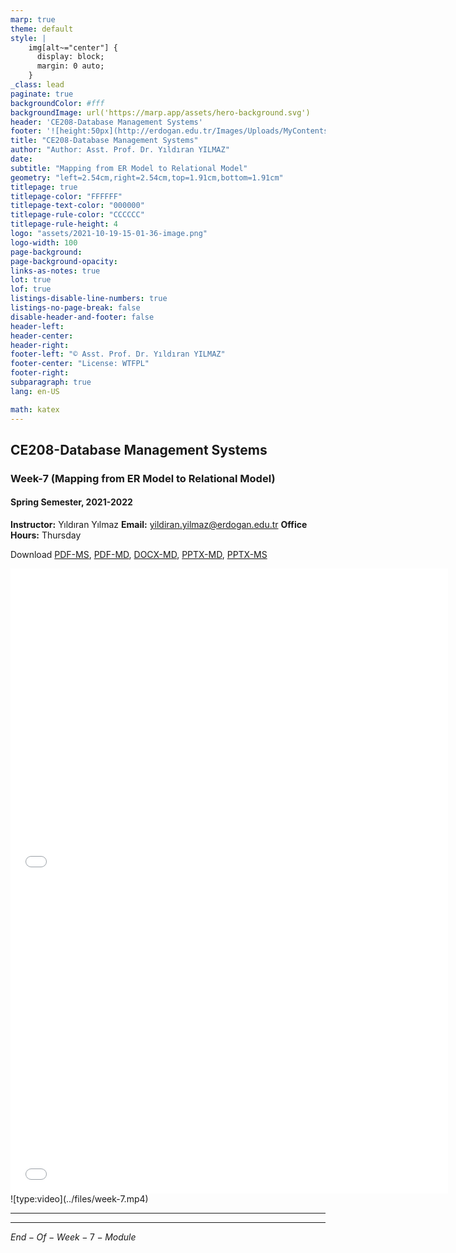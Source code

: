 ```yaml
---
marp: true
theme: default
style: |
    img[alt~="center"] {
      display: block;
      margin: 0 auto;
    }
_class: lead
paginate: true
backgroundColor: #fff
backgroundImage: url('https://marp.app/assets/hero-background.svg')
header: 'CE208-Database Management Systems'
footer: '![height:50px](http://erdogan.edu.tr/Images/Uploads/MyContents/L_379-20170718142719217230.jpg) RTEU CE208 Week-7'
title: "CE208-Database Management Systems"
author: "Author: Asst. Prof. Dr. Yıldıran YILMAZ"
date:
subtitle: "Mapping from ER Model to Relational Model"
geometry: "left=2.54cm,right=2.54cm,top=1.91cm,bottom=1.91cm"
titlepage: true
titlepage-color: "FFFFFF"
titlepage-text-color: "000000"
titlepage-rule-color: "CCCCCC"
titlepage-rule-height: 4
logo: "assets/2021-10-19-15-01-36-image.png"
logo-width: 100 
page-background:
page-background-opacity:
links-as-notes: true
lot: true
lof: true
listings-disable-line-numbers: true
listings-no-page-break: false
disable-header-and-footer: false
header-left:
header-center:
header-right:
footer-left: "© Asst. Prof. Dr. Yıldıran YILMAZ"
footer-center: "License: WTFPL"
footer-right:
subparagraph: true
lang: en-US 

math: katex
---
```


<!-- _backgroundColor: aquq -->

<!-- _color: orange -->

<!-- paginate: false -->

## CE208-Database Management Systems

### Week-7 (Mapping from ER Model to Relational Model)

#### Spring Semester, 2021-2022

**Instructor:**  Yıldıran Yılmaz
**Email:** yildiran.yilmaz@erdogan.edu.tr
**Office Hours:**  Thursday

Download [PDF-MS](../files/week-7.pdf), [PDF-MD](week-7.tr.md_slide.pdf), [DOCX-MD](week-7.tr.md_word.docx), [PPTX-MD](week-7.tr.md_slide.pptx), [PPTX-MS](../files/week-7.pptx)

<iframe width=700, height=500 frameBorder=0 src="../files/week-7.pdf"></iframe>
<br>
<iframe width=700, height=500 frameBorder=0 src="../week-7.tr.md_slide.html"></iframe>
<br>
![type:video](../files/week-7.mp4)

---

<!-- paginate: true -->

---

$End-Of-Week-7-Module$
